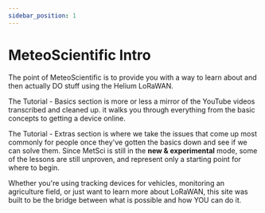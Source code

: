 ```yaml
---
sidebar_position: 1
---
```


# MeteoScientific Intro

The point of MeteoScientific is to provide you with a way to learn about and then actually DO stuff using the Helium LoRaWAN.  

The Tutorial - Basics section is more or less a mirror of the YouTube videos transcribed and cleaned up.  it walks you through everything from the basic concepts to getting a device online.

The Tutorial - Extras section is where we take the issues that come up most commonly for people once they've gotten the basics down and see if we can solve them.  Since MetSci is still in the **new & experimental** mode, some of the lessons are still unproven, and represent only a starting point for where to begin.

Whether you're using tracking devices for vehicles, monitoring an agriculture field, or just want to learn more about LoRaWAN, this site was built to be the bridge between what is possible and how YOU can do it.
